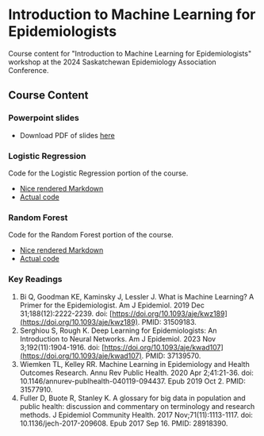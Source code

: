 # Introduction to Machine Learning for Epidemiologists

Course content for "Introduction to Machine Learning for Epidemiologists" workshop at the 2024 Saskatchewan Epidemiology Association Conference. 

## Course Content

### Powerpoint slides

* Download PDF of slides [here](https://github.com/walkabilly/machine_learning_for_epi/blob/main/SEA_Workshop_2024_ML_for_epi.pdf)

### Logistic Regression 

Code for the Logistic Regression portion of the course. 
* [Nice rendered Markdown](https://github.com/walkabilly/machine_learning_for_epi/blob/main/logistic_regression_ml.md)
* [Actual code](https://github.com/walkabilly/machine_learning_for_epi/blob/main/logistic_regression_ml.Rmd)

### Random Forest

Code for the Random Forest portion of the course. 
* [Nice rendered Markdown](https://github.com/walkabilly/machine_learning_for_epi/blob/main/random_forest.md)
* [Actual code](https://github.com/walkabilly/machine_learning_for_epi/blob/main/random_forest.Rmd)

### Key Readings

1. Bi Q, Goodman KE, Kaminsky J, Lessler J. What is Machine Learning? A Primer for the Epidemiologist. Am J Epidemiol. 2019 Dec 31;188(12):2222-2239. doi: [https://doi.org/10.1093/aje/kwz189](https://doi.org/10.1093/aje/kwz189). PMID: 31509183.
2. Serghiou S, Rough K. Deep Learning for Epidemiologists: An Introduction to Neural Networks. Am J Epidemiol. 2023 Nov 3;192(11):1904-1916. doi: [https://doi.org/10.1093/aje/kwad107](https://doi.org/10.1093/aje/kwad107). PMID: 37139570.
3. Wiemken TL, Kelley RR. Machine Learning in Epidemiology and Health Outcomes Research. Annu Rev Public Health. 2020 Apr 2;41:21-36. doi: 10.1146/annurev-publhealth-040119-094437. Epub 2019 Oct 2. PMID: 31577910.
4. Fuller D, Buote R, Stanley K. A glossary for big data in population and public health: discussion and commentary on terminology and research methods. J Epidemiol Community Health. 2017 Nov;71(11):1113-1117. doi: 10.1136/jech-2017-209608. Epub 2017 Sep 16. PMID: 28918390.




